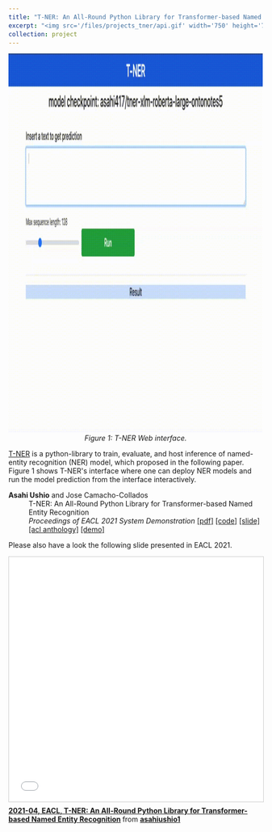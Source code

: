 ```yaml
---
title: "T-NER: An All-Round Python Library for Transformer-based Named Entity Recognition"
excerpt: "<img src='/files/projects_tner/api.gif' width='750' height='750'>"
collection: project
---
```


<p align="center">
<img src='/files/projects_tner/api.gif' width='750' height='750'><br>
<em>Figure 1: T-NER Web interface.</em>
</p>

[T-NER](https://github.com/asahi417/tner) is a python-library to train, evaluate, and host inference of named-entity recognition (NER) model, which proposed in the following paper.
Figure 1 shows T-NER's interface where one can deploy NER models and run the model prediction from the interface interactively.

<p style="margin-left: 40px; text-indent: -40px;">
<b>Asahi Ushio</b> and Jose Camacho-Collados <br>
T-NER: An All-Round Python Library for Transformer-based Named Entity Recognition <br>
 <em>Proceedings of EACL 2021 System Demonstration</em>
<a href="https://www.aclweb.org/anthology/2021.eacl-demos.7.pdf">[pdf]</a>
<a href="https://github.com/asahi417/tner">[code]</a>
<a href="https://www.slideshare.net/asahiushio1/202104-eacl-tner-an-allround-python-library-for-transformerbased-named-entity-recognition">[slide]</a>
<a href="https://www.aclweb.org/anthology/2021.eacl-demos.7">[acl anthology]</a>
<a href="https://huggingface.co/spaces/tner/NER">[demo]</a>
</p>

Please also have a look the following slide presented in EACL 2021.

<iframe src="//www.slideshare.net/slideshow/embed_code/key/qE0KAozgDJzXkj" width="595" height="485" frameborder="0" marginwidth="0" marginheight="0" scrolling="no" style="border:1px solid #CCC; border-width:1px; margin-bottom:5px; max-width: 100%;" allowfullscreen> </iframe> <div style="margin-bottom:5px"> <strong> <a href="//www.slideshare.net/asahiushio1/202104-eacl-tner-an-allround-python-library-for-transformerbased-named-entity-recognition" title="2021-04, EACL, T-NER: An All-Round Python Library for Transformer-based Named Entity Recognition" target="_blank">2021-04, EACL, T-NER: An All-Round Python Library for Transformer-based Named Entity Recognition</a> </strong> from <strong><a href="https://www.slideshare.net/asahiushio1" target="_blank">asahiushio1</a></strong> </div>


